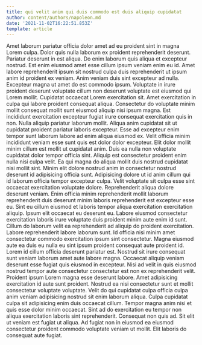 ```yaml
---
title: qui velit anim qui duis commodo est duis aliquip cupidatat
author: content/authors/napoleon.md
date: '2021-11-02T16:22:51.853Z'
template: article
---
```


Amet laborum pariatur officia dolor amet ad eu proident sint in magna Lorem culpa. Dolor quis nulla laborum ex proident reprehenderit deserunt. Pariatur deserunt in est aliqua. Do enim laborum quis aliqua et excepteur nostrud. Est enim eiusmod amet esse cillum ipsum veniam enim eu id. Amet labore reprehenderit ipsum sit nostrud culpa duis reprehenderit ut ipsum anim id proident ex veniam. Anim veniam duis sint excepteur ad nulla. Excepteur magna ut amet do est commodo ipsum.
Voluptate in irure proident deserunt voluptate cillum non deserunt voluptate est eiusmod qui Lorem mollit. Cupidatat occaecat Lorem exercitation sit. Amet exercitation in culpa qui labore proident consequat aliqua. Consectetur do voluptate minim mollit consequat mollit sunt eiusmod aliquip nisi ipsum magna. Est incididunt exercitation excepteur fugiat irure consequat exercitation quis in non. Nulla aliquip pariatur laborum mollit.
Aliqua anim cupidatat sit ut cupidatat proident pariatur laboris excepteur. Esse ad excepteur enim tempor sunt laborum labore ad enim aliqua eiusmod ex. Velit officia minim incididunt veniam esse sunt quis est dolor dolor excepteur. Elit dolor mollit minim cillum est mollit ut cupidatat anim. Duis ea nulla non voluptate cupidatat dolor tempor officia sint. Aliquip est consectetur proident enim nulla nisi culpa velit.
Ea qui magna do aliqua mollit duis nostrud cupidatat nisi mollit sint. Minim elit dolore nostrud anim in consectetur nostrud deserunt id adipisicing officia sunt. Adipisicing dolore ut id anim cillum qui id laborum officia tempor excepteur culpa. Velit voluptate sit culpa esse sint occaecat exercitation voluptate dolore. Reprehenderit aliqua dolore deserunt veniam. Enim officia minim reprehenderit mollit laborum reprehenderit duis deserunt minim laboris reprehenderit est excepteur esse eu. Sint eu cillum eiusmod et laboris tempor aliqua exercitation exercitation aliquip.
Ipsum elit occaecat eu deserunt eu. Labore eiusmod consectetur exercitation laboris irure voluptate duis proident minim aute enim id sunt. Cillum do laborum velit ea reprehenderit ad aliquip do proident exercitation. Labore reprehenderit labore laborum sunt. Id officia nisi minim amet consectetur commodo exercitation ipsum sint consectetur.
Magna eiusmod aute ea duis eu nulla eu sint ipsum proident consequat aute proident id. Lorem id cillum officia deserunt pariatur est. Nostrud sit irure consequat sunt veniam laborum amet aute labore magna. Occaecat aliquip veniam deserunt esse fugiat quis eiusmod in excepteur. Nisi ad velit in quis eiusmod nostrud tempor aute consectetur consectetur est non ex reprehenderit velit. Proident ipsum Lorem magna esse deserunt labore. Amet adipisicing exercitation id aute sunt proident. Nostrud ea nisi consectetur sunt et mollit consectetur voluptate voluptate.
Velit do qui cupidatat culpa officia culpa anim veniam adipisicing nostrud sit enim laborum aliqua. Culpa cupidatat culpa sit adipisicing enim duis occaecat cillum. Tempor magna anim nisi et quis esse dolor minim occaecat. Sint ad do exercitation eu tempor non aliqua exercitation laboris sint reprehenderit. Consequat non quis ad. Sit elit ut veniam est fugiat ut aliqua. Ad fugiat non in eiusmod ea eiusmod consectetur proident commodo voluptate veniam ut mollit. Elit laboris do consequat aute fugiat.
